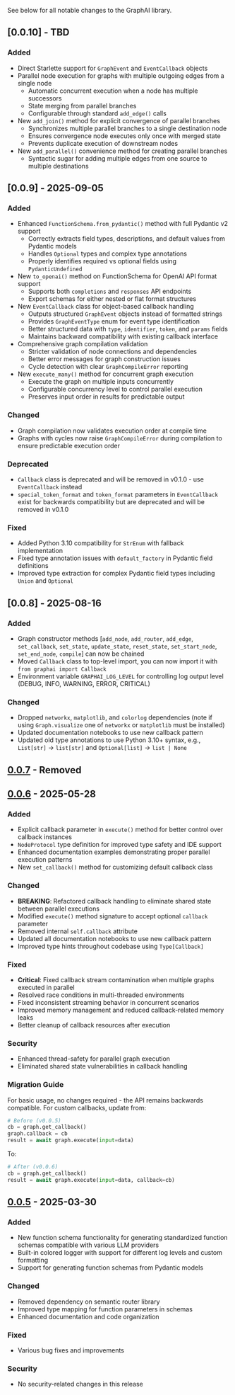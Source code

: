 See below for all notable changes to the GraphAI library.

## [0.0.10] - TBD

### Added
- Direct Starlette support for `GraphEvent` and `EventCallback` objects
- Parallel node execution for graphs with multiple outgoing edges from a single node
  - Automatic concurrent execution when a node has multiple successors
  - State merging from parallel branches
  - Configurable through standard `add_edge()` calls
- New `add_join()` method for explicit convergence of parallel branches
  - Synchronizes multiple parallel branches to a single destination node
  - Ensures convergence node executes only once with merged state
  - Prevents duplicate execution of downstream nodes
- New `add_parallel()` convenience method for creating parallel branches
  - Syntactic sugar for adding multiple edges from one source to multiple destinations

## [0.0.9] - 2025-09-05

### Added
- Enhanced `FunctionSchema.from_pydantic()` method with full Pydantic v2 support
  - Correctly extracts field types, descriptions, and default values from Pydantic models
  - Handles `Optional` types and complex type annotations
  - Properly identifies required vs optional fields using `PydanticUndefined`
- New `to_openai()` method on FunctionSchema for OpenAI API format support
  - Supports both `completions` and `responses` API endpoints
  - Export schemas for either nested or flat format structures
- New `EventCallback` class for object-based callback handling
  - Outputs structured `GraphEvent` objects instead of formatted strings
  - Provides `GraphEventType` enum for event type identification
  - Better structured data with `type`, `identifier`, `token`, and `params` fields
  - Maintains backward compatibility with existing callback interface
- Comprehensive graph compilation validation
  - Stricter validation of node connections and dependencies
  - Better error messages for graph construction issues
  - Cycle detection with clear `GraphCompileError` reporting
- New `execute_many()` method for concurrent graph execution
  - Execute the graph on multiple inputs concurrently
  - Configurable concurrency level to control parallel execution
  - Preserves input order in results for predictable output

### Changed
- Graph compilation now validates execution order at compile time
- Graphs with cycles now raise `GraphCompileError` during compilation to ensure predictable execution order

### Deprecated
- `Callback` class is deprecated and will be removed in v0.1.0 - use `EventCallback` instead
- `special_token_format` and `token_format` parameters in `EventCallback` exist for backwards compatibility but are deprecated and will be removed in v0.1.0

### Fixed
- Added Python 3.10 compatibility for `StrEnum` with fallback implementation
- Fixed type annotation issues with `default_factory` in Pydantic field definitions
- Improved type extraction for complex Pydantic field types including `Union` and `Optional`

## [0.0.8] - 2025-08-16

### Added
- Graph constructor methods [`add_node`, `add_router`, `add_edge`, `set_callback`, `set_state`, `update_state`, `reset_state`, `set_start_node`, `set_end_node`, `compile`] can now be chained
- Moved `Callback` class to top-level import, you can now import it with `from graphai import Callback`
- Environment variable `GRAPHAI_LOG_LEVEL` for controlling log output level (DEBUG, INFO, WARNING, ERROR, CRITICAL)

### Changed
- Dropped `networkx`, `matplotlib`, and `colorlog` dependencies (note if using `Graph.visualize` one of `networkx` or `matplotlib` must be installed)
- Updated documentation notebooks to use new callback pattern
- Updated old type annotations to use Python 3.10+ syntax, e.g., `List[str]` -> `list[str]` and `Optional[list]` -> `list | None`

## [0.0.7] - Removed

## [0.0.6] - 2025-05-28

### Added
- Explicit callback parameter in `execute()` method for better control over callback instances
- `NodeProtocol` type definition for improved type safety and IDE support
- Enhanced documentation examples demonstrating proper parallel execution patterns
- New `set_callback()` method for customizing default callback class

### Changed
- **BREAKING**: Refactored callback handling to eliminate shared state between parallel executions
- Modified `execute()` method signature to accept optional `callback` parameter
- Removed internal `self.callback` attribute
- Updated all documentation notebooks to use new callback pattern
- Improved type hints throughout codebase using `Type[Callback]`

### Fixed
- **Critical**: Fixed callback stream contamination when multiple graphs executed in parallel
- Resolved race conditions in multi-threaded environments
- Fixed inconsistent streaming behavior in concurrent scenarios
- Improved memory management and reduced callback-related memory leaks
- Better cleanup of callback resources after execution

### Security
- Enhanced thread-safety for parallel graph execution
- Eliminated shared state vulnerabilities in callback handling

### Migration Guide
For basic usage, no changes required - the API remains backwards compatible.
For custom callbacks, update from:
```python
# Before (v0.0.5)
cb = graph.get_callback()
graph.callback = cb
result = await graph.execute(input=data)
```
To:
```python
# After (v0.0.6)
cb = graph.get_callback()
result = await graph.execute(input=data, callback=cb)
```

## [0.0.5] - 2025-03-30

### Added
- New function schema functionality for generating standardized function schemas compatible with various LLM providers
- Built-in colored logger with support for different log levels and custom formatting
- Support for generating function schemas from Pydantic models

### Changed
- Removed dependency on semantic router library
- Improved type mapping for function parameters in schemas
- Enhanced documentation and code organization

### Fixed
- Various bug fixes and improvements

### Security
- No security-related changes in this release

[0.0.7]: https://github.com/aurelio-labs/graphai/compare/v0.0.6...v0.0.7
[0.0.6]: https://github.com/aurelio-labs/graphai/compare/v0.0.5...v0.0.6
[0.0.5]: https://github.com/aurelio-labs/graphai/compare/v0.0.4...v0.0.5
[0.0.4]: https://github.com/aurelio-labs/graphai/compare/v0.0.3...v0.0.4
[0.0.3]: https://github.com/aurelio-labs/graphai/compare/v0.0.2...v0.0.3
[0.0.2]: https://github.com/aurelio-labs/graphai/compare/v0.0.1...v0.0.2
[0.0.1]: https://github.com/aurelio-labs/graphai/releases/tag/v0.0.1
